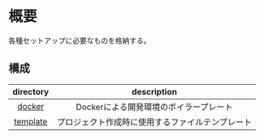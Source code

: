 # 概要

各種セットアップに必要なものを格納する。

## 構成

|      directory       |                    description                   |
|:--------------------:|:------------------------------------------------:|
|   [docker][docker]   |      Dockerによる開発環境のボイラープレート      |
| [template][template] | プロジェクト作成時に使用するファイルテンプレート |

[docker]:https://github.com/tom0418/Setup/tree/main/docker
[template]:https://github.com/tom0418/Setup/tree/main/template
